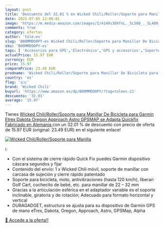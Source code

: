 ```yaml
---
layout: post
title: 'Descuento del 32.01 % en Wicked Chili/Roller/Soporte para Manilla'
date: 2021-07-05 12:08:01
image: 'https://m.media-amazon.com/images/I/4149s3OXfnL._SL500_._SL400_.jpg'
comments: true
category: ofertas
author: 'tole.es'
slug: 'B00MMDO0PY-es Wicked Chili/Roller/Soporte para Manillar De Bicicleta...'
sku: 'B00MMDO0PY-es'
tags: [ 'Accesorios para GPS','Electrónica','GPS y accesorios','Soportes para GPS','bicicleta','wicked chili', ]
actualPrice: 15.97 EUR
currency: EUR
price: 15.97
comparePrice: 23.49 EUR
prodname: 'Wicked Chili/Roller/Soporte para Manillar De Bicicleta para Garmin Etrex  Dakota  Oregon  Approach  Astro  GPSMAP  se Adapta  Quickfix  Fabricado en Alemania '
country: 'es'
flag: '🇪🇸'
brand: 'Wicked Chili'
buyurl: 'https://www.amazon.es/dp/B00MMDO0PY/?tag=tolees-21'
descuento: '32.01'
average: '15.97'
---
```


Tienes [Wicked Chili/Roller/Soporte para Manillar De Bicicleta para Garmin Etrex  Dakota  Oregon  Approach  Astro  GPSMAP  se Adapta  Quickfix  Fabricado en Alemania ](https://www.amazon.es/dp/B00MMDO0PY/?tag=tolees-21) con un 32.01 % de descuento con precio de oferta de 15.97 EUR (original: 23.49 EUR) en el siguiente enlace!

[![Wicked Chili/Roller/Soporte para Manilla](https://m.media-amazon.com/images/I/4149s3OXfnL._SL500_._SL400_.jpg)](https://www.amazon.es/dp/B00MMDO0PY/?tag=tolees-21)

ℹ️:

- Con el sistema de cierre rápido Quick Fix puedes Garmin dispositivo cáscara segundos y fijar
- Contenido del envío: 1 x Wicked Chili móvil, soporte de manillar con carcasa de sujeción y cierre rápido patentado
- Soporte para bicicleta, moto, antivibraciones (hasta 120 km/h), liberan Golf Cart, cochecito de bebé, etc. para manillar de 22 – 32 mm
- Gracias a la articulación esférica en el adaptador variable es el soporte inclinable, giratoria y de rotación; Adecuado para formato horizontal y vertical
- DURAGADGET, estructura se ajusta para su dispositivo de Garmin GPS de mano eTrex, Dakota, Oregon, Approach, Astro, GPSMap, Alpha

[🛒 Accede a la oferta!!](https://www.amazon.es/dp/B00MMDO0PY/?tag=tolees-21)
